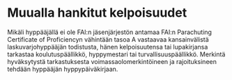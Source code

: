 Muualla hankitut kelpoisuudet
===

Mikäli hyppääjällä ei ole FAI:n jäsenjärjestön antamaa FAI:n Parachuting Certificate of Proficiencyn vähintään
tasoa A vastaavaa kansainvälistä laskuvarjohyppääjän todistusta, hänen kelpoisuutensa tai lupakirjansa tarkastaa
koulutuspäällikkö, hyppymestari tai turvallisuuspäällikkö. Merkintä hyväksytystä tarkastuksesta voimassaolomerkintöineen
ja rajoituksineen tehdään hyppääjän hyppypäiväkirjaan.